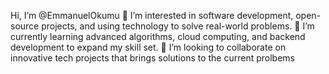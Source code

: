 Hi, I’m @EmmanuelOkumu
👀 I’m interested in software development, open-source projects, and using technology to solve real-world problems.
🌱 I’m currently learning advanced algorithms, cloud computing, and backend development to expand my skill set.
💞️ I’m looking to collaborate on innovative tech projects that brings solutions to the current prolbems
